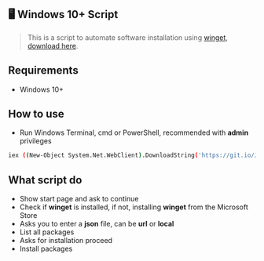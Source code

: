 ## 🖥️ Windows 10+ Script
> This is a script to automate software installation using [winget](https://docs.microsoft.com/en-us/windows/package-manager/winget/), [download here](https://aka.ms/getwinget).

## Requirements
* Windows 10+

## How to use
- Run Windows Terminal, cmd or PowerShell, recommended with **admin** privileges
```bash
iex ((New-Object System.Net.WebClient).DownloadString('https://git.io/JDBpN'))
```

## What script do 
* Show start page and ask to continue
* Check if **winget** is installed, if not, installing **winget** from the Microsoft Store
* Asks you to enter a **json** file, can be **url** or **local**
* List all packages
* Asks for installation proceed
* Install packages 